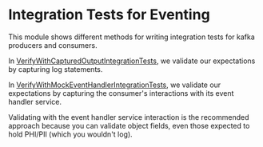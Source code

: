 # Integration Tests for Eventing

This module shows different methods for writing integration tests for kafka producers and consumers.

In [VerifyWithCapturedOutputIntegrationTests](src/test/java/com/thoughtworks/araduec/tddaccelerator/kafka/VerifyWithCapturedOutputIntegrationTests.java), we validate our expectations by capturing log statements.

In [VerifyWithMockEventHandlerIntegrationTests](src/test/java/com/thoughtworks/araduec/tddaccelerator/kafka/VerifyWithMockEventHandlerIntegrationTests.java), we validate our expectations by capturing the consumer's interactions with its event handler service.

Validating with the event handler service interaction is the recommended approach because you can validate object fields, even those expected to hold PHI/PII (which you wouldn't log).
